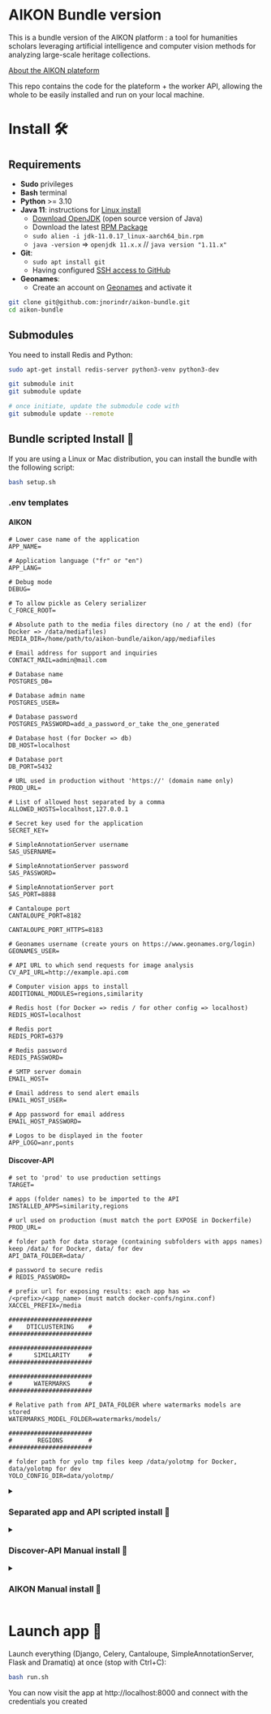 # AIKON Bundle version 

This is a bundle version of the AIKON platform : a tool for humanities scholars leveraging artificial intelligence and computer vision methods for analyzing large-scale heritage collections.

[About the AIKON plateform](https://aikon-platform.github.io/)

This repo contains the code for the plateform + the worker API, allowing the whole to be easily installed and run on your local machine. 

# Install 🛠️

## Requirements 

- **Sudo** privileges
- **Bash** terminal
- **Python** >= 3.10
- **Java 11**: instructions for [Linux install](https://docs.oracle.com/en/java/javase/11/install/installation-jdk-linux-platforms.html#GUID-737A84E4-2EFF-4D38-8E60-3E29D1B884B8)
    - [Download OpenJDK](https://jdk.java.net/11/) (open source version of Java)
    - Download the latest [RPM Package](https://www.oracle.com/java/technologies/downloads/#java11)
    - `sudo alien -i jdk-11.0.17_linux-aarch64_bin.rpm`
    - `java -version` => `openjdk 11.x.x` // `java version "1.11.x"`
- **Git**:
    - `sudo apt install git`
    - Having configured [SSH access to GitHub](https://docs.github.com/en/authentication/connecting-to-github-with-ssh)
- **Geonames**:
    - Create an account on [Geonames](https://www.geonames.org/login) and activate it

```bash
git clone git@github.com:jnorindr/aikon-bundle.git
cd aikon-bundle
```
## Submodules

You need to install Redis and Python:

```bash
sudo apt-get install redis-server python3-venv python3-dev
```

```bash
git submodule init
git submodule update

# once initiate, update the submodule code with
git submodule update --remote
```

## Bundle scripted Install 🐆

If you are using a Linux or Mac distribution, you can install the bundle with the following script:

```bash
bash setup.sh
```

### .env templates 
#### AIKON
```
# Lower case name of the application
APP_NAME=

# Application language ("fr" or "en")
APP_LANG=

# Debug mode
DEBUG=

# To allow pickle as Celery serializer
C_FORCE_ROOT=

# Absolute path to the media files directory (no / at the end) (for Docker => /data/mediafiles)
MEDIA_DIR=/home/path/to/aikon-bundle/aikon/app/mediafiles

# Email address for support and inquiries
CONTACT_MAIL=admin@mail.com

# Database name
POSTGRES_DB=

# Database admin name
POSTGRES_USER=

# Database password
POSTGRES_PASSWORD=add_a_password_or_take the_one_generated

# Database host (for Docker => db)
DB_HOST=localhost

# Database port
DB_PORT=5432

# URL used in production without 'https://' (domain name only)
PROD_URL=

# List of allowed host separated by a comma
ALLOWED_HOSTS=localhost,127.0.0.1

# Secret key used for the application
SECRET_KEY=

# SimpleAnnotationServer username
SAS_USERNAME=

# SimpleAnnotationServer password
SAS_PASSWORD=

# SimpleAnnotationServer port
SAS_PORT=8888

# Cantaloupe port
CANTALOUPE_PORT=8182

CANTALOUPE_PORT_HTTPS=8183

# Geonames username (create yours on https://www.geonames.org/login)
GEONAMES_USER=

# API URL to which send requests for image analysis
CV_API_URL=http://example.api.com

# Computer vision apps to install
ADDITIONAL_MODULES=regions,similarity

# Redis host (for Docker => redis / for other config => localhost)
REDIS_HOST=localhost

# Redis port
REDIS_PORT=6379

# Redis password
REDIS_PASSWORD=

# SMTP server domain
EMAIL_HOST=

# Email address to send alert emails
EMAIL_HOST_USER=

# App password for email address
EMAIL_HOST_PASSWORD=

# Logos to be displayed in the footer
APP_LOGO=anr,ponts
```
#### Discover-API
```
# set to 'prod' to use production settings
TARGET=

# apps (folder names) to be imported to the API
INSTALLED_APPS=similarity,regions

# url used on production (must match the port EXPOSE in Dockerfile)
PROD_URL=

# folder path for data storage (containing subfolders with apps names) keep /data/ for Docker, data/ for dev
API_DATA_FOLDER=data/

# password to secure redis
# REDIS_PASSWORD=

# prefix url for exposing results: each app has => /<prefix>/<app_name> (must match docker-confs/nginx.conf)
XACCEL_PREFIX=/media

#######################
#    DTICLUSTERING    #
#######################

#######################
#      SIMILARITY     #
#######################

#######################
#      WATERMARKS     #
#######################

# Relative path from API_DATA_FOLDER where watermarks models are stored
WATERMARKS_MODEL_FOLDER=watermarks/models/

#######################
#       REGIONS       #
#######################

# folder path for yolo tmp files keep /data/yolotmp for Docker, data/yolotmp for dev
YOLO_CONFIG_DIR=data/yolotmp/
```

<details>
  <summary><h3>Separated app and API scripted install 🐆</h3></summary>

```bash
    cd discover-api
    bash setup.sh
    cd ..
    cd aikon
    bash scripts/setup.sh
```

In `aikon`, launch everything (Django, Celery, Cantaloupe and SimpleAnnotationServer) at once (stop with Ctrl+C):
```bash
bash run.sh
```

In `discover-demo`, launch everything (Flask and Dramatiq) at once (stop with Ctrl+C):
```bash
bash run.sh
```
</details>

<details>
  <summary><h3>Discover-API Manual install 🐢</h3></summary>

    ```bash
cd discover-api
    ```
    
Copy the file `.env.template` to a file `.env`. Change its content to match your setup (especially regarding the paths).

Create a python virtual environment and install the required packages:

```bash
python3 -m venv venv
./venv/bin/pip install -r requirements.txt
```

You can now run the API worker:

```bash
./venv/bin/dramatiq app.main -p 1 -t 1
```

And the server:

```bash
./venv/bin/flask --app app.main run --debug
```
</details>

<details>
  <summary><h3>AIKON Manual install 🐢</h3></summary>

```bash
cd ..
cd aikon
```

#### Dependencies
>
```bash
wget --quiet -O - https://www.postgresql.org/media/keys/ACCC4CF8.asc | sudo apt-key add -
sudo sh -c 'echo "deb http://apt.postgresql.org/pub/repos/apt $(lsb_release -cs)-pgdg main" > /etc/apt/sources.list.d/pgdg.list'
sudo apt update
sudo apt-get install wget ca-certificates
sudo apt install libpq-dev nginx curl maven postgresql poppler-utils ghostscript
```
>
#### Python environment
>
```bash
python3.10 -m venv venv
source venv/bin/activate
pip install -r app/requirements-dev.txt
```
>
Enable `pre-commit` hooks (auto-test and formatting)
>
```bash
pre-commit install
```
>
#### Project settings
>
Create a [Geonames](https://www.geonames.org/login) account and activate it.
>
Copy the content of the settings template file
```bash
cp app/config/.env{.template,}
```
Change variables in the generated file `app/config/.env` to corresponds to your database and username

Create a [Geonames](https://www.geonames.org/login) account, activate it and change `<geonames-username>` in the `.env` file
>
#### Database
>
Open Postgres command prompt, create a database (`<database>`) and a user
```bash
sudo -i -u postgres psql # Mac: psql postgres
postgres=# CREATE DATABASE <database>;
postgres=# CREATE USER <username> WITH PASSWORD '<password>';
postgres=# ALTER ROLE <username> SET client_encoding TO 'utf8';
postgres=# ALTER DATABASE <database> OWNER TO <username>;
postgres=# ALTER ROLE <username> SET default_transaction_isolation TO 'read committed';
postgres=# ALTER ROLE <username> SET timezone TO 'UTC';
postgres=# GRANT ALL PRIVILEGES ON DATABASE <database> TO <username>;
postgres=# \q
```
>
Update database schema with models that are stored inside `app/webapp/migrations`
```bash
python app/manage.py migrate
```
>
Create a superuser
```bash
python app/manage.py createsuperuser
```
>
#### Cantaloupe
>
Create a `.env` file for cantaloupe
```bash
sudo chmod +x cantaloupe/init.sh && cp cantaloupe/.env{.template,} && nano cantaloupe/.env
```
>
Change variables in the generated file `cantaloupe/.env`:
- `BASE_URI`: leave it blank on local
- `FILE_SYSTEM_SOURCE` depends on the folder in which you run cantaloupe (inside cantaloupe/ folder: `../app/mediafiles/img/`)
```bash
BASE_URI=
FILE_SYSTEM_SOURCE=absolute/path/to/app/mediafiles/img/  # inside the project directory
HTTP_PORT=8182
HTTPS_PORT=8183
LOG_PATH=/dir/where/cantaloupe/logs/will/be/stored
```
>
Set up Cantaloupe by running (it will create a `cantaloupe.properties` file with your variables):
```bash
bash cantaloupe/init.sh
```
>
Run [Cantaloupe](https://cantaloupe-project.github.io/)
```bash
bash cantaloupe/start.sh
```
>
#### Simple Annotation Server
>
Run [Simple Annotation Server](https://github.com/glenrobson/SimpleAnnotationServer)
```bash
cd sas && mvn jetty:run
```
>
Navigate to [http://localhost:8888/index.html](http://localhost:8888/index.html) to start annotating:
You should now see Mirador with default example manifests.
>
#### Enabling authentication for Redis instance (optional)
>
Get the redis config file and the redis password in the environment variables
```bash
REDIS_CONF=$(redis-cli INFO | grep config_file | awk -F: '{print $2}' | tr -d '[:space:]')
source app/config/.env
```
>
Add your `REDIS_PASSWORD` (from `app/config/.env`) to Redis config file
>
```bash
sudo sed -i -e "s/^requirepass [^ ]*/requirepass $REDIS_PASSWORD/" "$REDIS_CONF"
sudo sed -i -e "s/# requirepass [^ ]*/requirepass $REDIS_PASSWORD/" "$REDIS_CONF"
```
>
Restart Redis
```bash
sudo systemctl restart redis-server # Mac: brew services restart redis
```
>
Test the password
```
redis-cli -a $REDIS_PASSWORD
```
</details>

# Launch app 🚀

Launch everything (Django, Celery, Cantaloupe, SimpleAnnotationServer, Flask and Dramatiq) at once (stop with Ctrl+C):

```bash
bash run.sh
```

You can now visit the app at http://localhost:8000 and connect with the credentials you created
